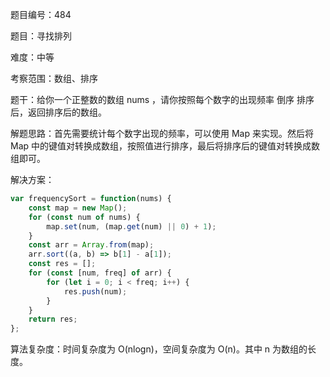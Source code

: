 题目编号：484

题目：寻找排列

难度：中等

考察范围：数组、排序

题干：给你一个正整数的数组 nums ，请你按照每个数字的出现频率 倒序 排序后，返回排序后的数组。

解题思路：首先需要统计每个数字出现的频率，可以使用 Map 来实现。然后将 Map 中的键值对转换成数组，按照值进行排序，最后将排序后的键值对转换成数组即可。

解决方案：

```javascript
var frequencySort = function(nums) {
    const map = new Map();
    for (const num of nums) {
        map.set(num, (map.get(num) || 0) + 1);
    }
    const arr = Array.from(map);
    arr.sort((a, b) => b[1] - a[1]);
    const res = [];
    for (const [num, freq] of arr) {
        for (let i = 0; i < freq; i++) {
            res.push(num);
        }
    }
    return res;
};
```

算法复杂度：时间复杂度为 O(nlogn)，空间复杂度为 O(n)。其中 n 为数组的长度。
